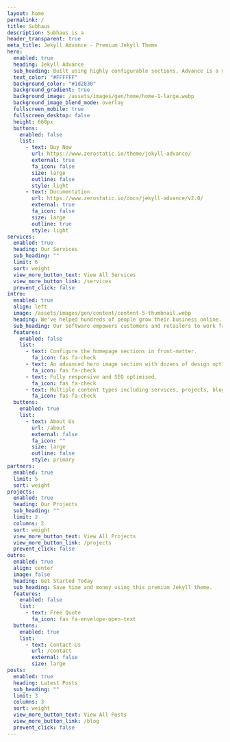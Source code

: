 ```yaml
---
layout: home
permalink: /
title: Subhaus
description: Subhaus is a
header_transparent: true
meta_title: Jekyll Advance - Premium Jekyll Theme
hero:
  enabled: true
  heading: Jekyll Advance
  sub_heading: Built using highly configurable sections, Advance is a multi-purpose premium Jekyll theme. Modern design, clean code and highly configurable.
  text_color: "#FFFFFF"
  background_color: "#1d2830"
  background_gradient: true
  background_image: /assets/images/gen/home/home-1-large.webp
  background_image_blend_mode: overlay
  fullscreen_mobile: true
  fullscreen_desktop: false
  height: 660px
  buttons:
    enabled: false
    list:
      - text: Buy Now
        url: https://www.zerostatic.io/theme/jekyll-advance/
        external: true
        fa_icon: false
        size: large
        outline: false
        style: light
      - text: Documentation
        url: https://www.zerostatic.io/docs/jekyll-advance/v2.0/
        external: true
        fa_icon: false
        size: large
        outline: true
        style: light
services:
  enabled: true
  heading: Our Services
  sub_heading: ""
  limit: 6
  sort: weight
  view_more_button_text: View All Services
  view_more_button_link: /services
  prevent_click: false
intro:
  enabled: true
  align: left
  image: /assets/images/gen/content/content-5-thumbnail.webp
  heading: We've helped hundreds of people grow their business online.
  sub_heading: Our software empowers customers and retailers to work from anywhere in the world, on the go, or at home.
  features:
    enabled: false
    list:
      - text: Configure the homepage sections in front-matter.
        fa_icon: fas fa-check
      - text: An advanced hero image section with dozens of design options.
        fa_icon: fas fa-check
      - text: Fully responsive and SEO optimised.
        fa_icon: fas fa-check
      - text: Multiple content types including services, projects, blog and more.
        fa_icon: fas fa-check
  buttons:
    enabled: true
    list:
      - text: About Us
        url: /about
        external: false
        fa_icon: ""
        size: large
        outline: false
        style: primary
partners:
  enabled: true
  limit: 5
  sort: weight
projects:
  enabled: true
  heading: Our Projects
  sub_heading: ""
  limit: 2
  columns: 2
  sort: weight
  view_more_button_text: View All Projects
  view_more_button_link: /projects
  prevent_click: false
outro:
  enabled: true
  align: center
  image: false
  heading: Get Started Today
  sub_heading: Save time and money using this premium Jekyll theme.
  features:
    enabled: false
    list:
      - text: Free Quote
        fa_icon: fas fa-envelope-open-text
  buttons:
    enabled: true
    list:
      - text: Contact Us
        url: /contact
        external: false
        size: large
posts:
  enabled: true
  heading: Latest Posts
  sub_heading: ""
  limit: 3
  columns: 3
  sort: weight
  view_more_button_text: View All Posts
  view_more_button_link: /blog
  prevent_click: false
---
```

